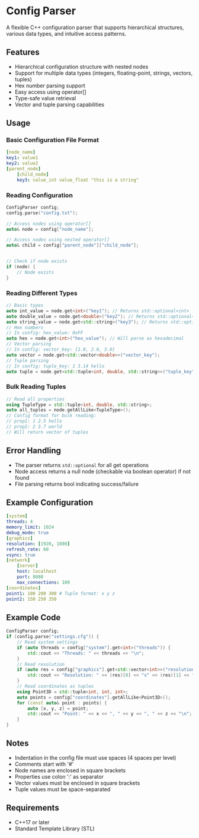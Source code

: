 # Config Parser

A flexible C++ configuration parser that supports hierarchical structures, various data types, and intuitive access patterns.

## Features

- Hierarchical configuration structure with nested nodes
- Support for multiple data types (integers, floating-point, strings, vectors, tuples)
- Hex number parsing support
- Easy access using operator[]
- Type-safe value retrieval
- Vector and tuple parsing capabilities

## Usage

### Basic Configuration File Format

```yaml
[node_name]
key1: value1
key2: value2
[parent_node]
    [child_node]
    key3: value_int value_float "this is a string"
```

### Reading Configuration

```cpp
ConfigParser config;
config.parse("config.txt");

// Access nodes using operator[]
auto& node = config["node_name"];

// Access nodes using nested operator[]
auto& child = config["parent_node"]["child_node"];


// Check if node exists
if (node) {
    // Node exists
}

```

### Reading Different Types

```cpp
// Basic types
auto int_value = node.get<int>("key1"); // Returns std::optional<int>
auto double_value = node.get<double>("key2"); // Returns std::optional<double>
auto string_value = node.get<std::string>("key3"); // Returns std::optional<string>
// Hex numbers
// In config: hex_value: 0xFF
auto hex = node.get<int>("hex_value"); // Will parse as hexadecimal
// Vector parsing
// In config: vector_key: [1.0, 2.0, 3.0]
auto vector = node.get<std::vector<double>>("vector_key");
// Tuple parsing
// In config: tuple_key: 1 3.14 hello
auto tuple = node.get<std::tuple<int, double, std::string>>("tuple_key");

```


### Bulk Reading Tuples

```cpp
// Read all properties 
using TupleType = std::tuple<int, double, std::string>;
auto all_tuples = node.getAllLike<TupleType>();
// Config format for bulk reading:
// prop1: 1 2.5 hello
// prop2: 2 3.7 world
// Will return vector of tuples

```
  
## Error Handling

- The parser returns `std::optional` for all get operations
- Node access returns a null node (checkable via boolean operator) if not found
- File parsing returns bool indicating success/failure

## Example Configuration

```yaml
[system]
threads: 4
memory_limit: 1024
debug_mode: true
[graphics]
resolution: [1920, 1080]
refresh_rate: 60
vsync: true
[network]
    [server]
    host: localhost
    port: 8080
    max_connections: 100
[coordinates]
point1: 100 200 300 # Tuple format: x y z
point2: 150 250 350

``` 
## Example Code

```cpp
ConfigParser config;
if (config.parse("settings.cfg")) {
    // Read system settings
    if (auto threads = config["system"].get<int>("threads")) {
        std::cout << "Threads: " << threads << "\n";
    }
    // Read resolution
    if (auto res = config["graphics"].get<std::vector<int>>("resolution")) {
        std::cout << "Resolution: " << (res)[0] << "x" << (res)[1] << "\n";
    }
    // Read coordinates as tuples
    using Point3D = std::tuple<int, int, int>;
    auto points = config["coordinates"].getAllLike<Point3D>();
    for (const auto& point : points) {
        auto [x, y, z] = point;
        std::cout << "Point: " << x << ", " << y << ", " << z << "\n";
    }
}

``` 


## Notes

- Indentation in the config file must use spaces (4 spaces per level)
- Comments start with '#'
- Node names are enclosed in square brackets
- Properties use colon ':' as separator
- Vector values must be enclosed in square brackets
- Tuple values must be space-separated

## Requirements

- C++17 or later
- Standard Template Library (STL)
